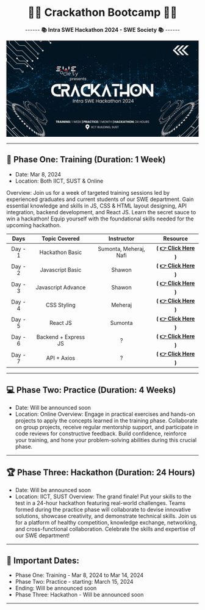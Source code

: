 <div align = "center">
  
# 👨‍💻 Crackathon Bootcamp 👨‍💻

------ **📚 Intra SWE Hackathon 2024 - SWE Society 📚** ------

![](./assets/banner.jpg)

</div>

<hr>

## 🚀 Phase One: Training (Duration: 1 Week)

- Date: Mar 8, 2024
- Location: Both IICT, SUST & Online

Overview: Join us for a week of targeted training sessions led by experienced graduates and current students of our SWE department. Gain essential knowledge and skills in JS, CSS & HTML layout designing, API integration, backend development, and React JS. Learn the secret sauce to win a hackathon! Equip yourself with the foundational skills needed for the upcoming hackathon.

| **Days** |  **Topic Covered**   |     **Instructor**     |                            **Resource**                             |
| :------: | :------------------: | :--------------------: | :-----------------------------------------------------------------: |
| Day - 1  |   Hackathon Basic    | Sumonta, Meheraj, Nafi |  **( [👉 Click Here](./Day%20-%201%20-%20Hackathon%20Basics/) )**   |
| Day - 2  |   Javascript Basic   |         Shawon         |  **( [👉 Click Here](./Day%20-%202%20-%20Javascript%20Basics/) )**  |
| Day - 3  |  Javascript Advance  |         Shawon         | **( [👉 Click Here](./Day%20-%203%20-%20Javascript%20Advance/) )**  |
| Day - 4  |     CSS Styling      |        Meheraj         |     **( [👉 Click Here](./Day%20-%204%20-%20CSS%20Styling/) )**     |
| Day - 5  |       React JS       |        Sumonta         |      **( [👉 Click Here](./Day%20-%205%20-%20React%20JS//) )**      |
| Day - 6  | Backend + Express JS |           ?            | **( [👉 Click Here](./Day%20-%206%20-%20Backend%20+%20Express/) )** |
| Day - 7  |     API + Axios      |           ?            |    **( [👉 Click Here](./Day%20-%207%20-%20API%20+%20Axios/) )**    |

<hr>

## 💻 Phase Two: Practice (Duration: 4 Weeks)

- Date: Will be announced soon
- Location: Online
  Overview: Engage in practical exercises and hands-on projects to apply the concepts learned in the training phase. Collaborate on group projects, receive regular mentorship support, and participate in code reviews for constructive feedback. Build confidence, reinforce your training, and hone your problem-solving abilities during this crucial phase.

<hr>

## 🏆 Phase Three: Hackathon (Duration: 24 Hours)

- Date: Will be announced soon
- Location: IICT, SUST
  Overview: The grand finale! Put your skills to the test in a 24-hour hackathon featuring real-world challenges. Teams formed during the practice phase will collaborate to devise innovative solutions, showcase creativity, and demonstrate technical skills. Join us for a platform of healthy competition, knowledge exchange, networking, and cross-functional collaboration. Celebrate the skills and expertise of our SWE department!

<hr>

## 📅 Important Dates:

- Phase One: Training - Mar 8, 2024 to Mar 14, 2024
- Phase Two: Practice - starting: March 15, 2024
- Ending: Will be announced soon
- Phase Three: Hackathon - Will be announced soon

<hr>
